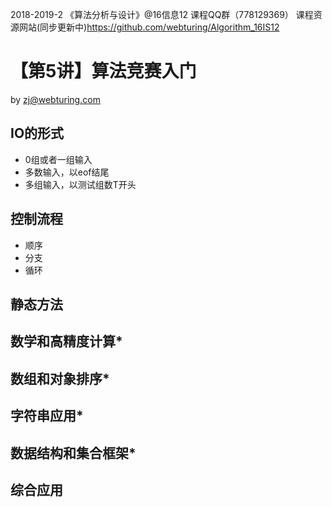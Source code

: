 2018-2019-2 《算法分析与设计》@16信息12 课程QQ群（778129369）
课程资源网站(同步更新中)https://github.com/webturing/Algorithm_16IS12

# 【第5讲】算法竞赛入门

by  zj@webturing.com

## IO的形式
- 0组或者一组输入
- 多数输入，以eof结尾
- 多组输入，以测试组数T开头

## 控制流程
- 顺序
- 分支
- 循环

## 静态方法

## 数学和高精度计算*

## 数组和对象排序*

## 字符串应用*

## 数据结构和集合框架*

## 综合应用